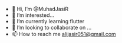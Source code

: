 - 👋 Hi, I’m @MuhadJasiR
- 👀 I’m interested...
- 🌱 I’m currently learning flutter 
- 💞️ I’m looking to collaborate on ...
- 📫 How to reach me alijasir051@gmail.com

<!---
MuhadJasiR/MuhadJasiR is a ✨ special ✨ repository because its `README.md` (this file) appears on your GitHub profile.
You can click the Preview link to take a look at your changes.
--->
